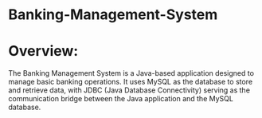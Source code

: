 # Banking-Management-System
# Overview:
The Banking Management System is a Java-based application designed to manage basic banking operations. It uses MySQL as the database to store and retrieve data, with JDBC (Java Database Connectivity) serving as the communication bridge between the Java application and the MySQL database.
